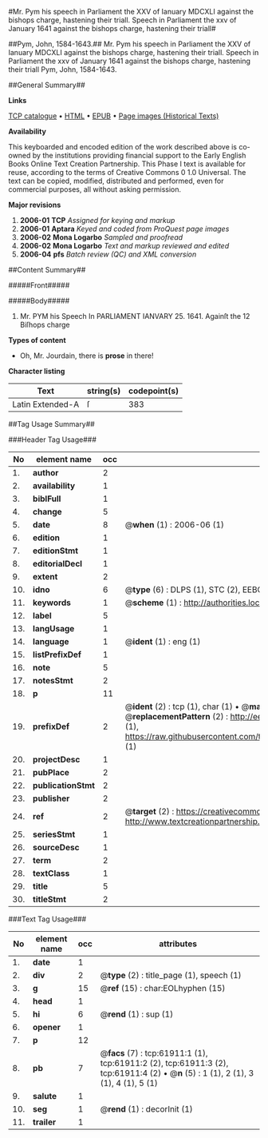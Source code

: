 #Mr. Pym his speech in Parliament the XXV of Ianuary MDCXLI against the bishops charge, hastening their triall. Speech in Parliament the xxv of January 1641 against the bishops charge, hastening their triall#

##Pym, John, 1584-1643.##
Mr. Pym his speech in Parliament the XXV of Ianuary MDCXLI against the bishops charge, hastening their triall.
Speech in Parliament the xxv of January 1641 against the bishops charge, hastening their triall
Pym, John, 1584-1643.

##General Summary##

**Links**

[TCP catalogue](http://www.ota.ox.ac.uk/tcp/)  • 
[HTML](http://tei.it.ox.ac.uk/tcp/Texts-HTML/free/A56/A56346.html)  • 
[EPUB](http://tei.it.ox.ac.uk/tcp/Texts-EPUB/free/A56/A56346.epub) • 
[Page images (Historical Texts)](https://data.historicaltexts.jisc.ac.uk/view?pubId=eebo-12427108e&pageId=eebo-12427108e-61911-1)

**Availability**

This keyboarded and encoded edition of the
	       work described above is co-owned by the institutions
	       providing financial support to the Early English Books
	       Online Text Creation Partnership. This Phase I text is
	       available for reuse, according to the terms of Creative
	       Commons 0 1.0 Universal. The text can be copied,
	       modified, distributed and performed, even for
	       commercial purposes, all without asking permission.

**Major revisions**

1. __2006-01__ __TCP__ *Assigned for keying and markup*
1. __2006-01__ __Aptara__ *Keyed and coded from ProQuest page images*
1. __2006-02__ __Mona Logarbo__ *Sampled and proofread*
1. __2006-02__ __Mona Logarbo__ *Text and markup reviewed and edited*
1. __2006-04__ __pfs__ *Batch review (QC) and XML conversion*

##Content Summary##

#####Front#####

#####Body#####

1. Mr. PYM his Speech
In PARLIAMENT
IANVARY 25. 1641.
Againſt the 12 Biſhops charge

**Types of content**

  * Oh, Mr. Jourdain, there is **prose** in there!

**Character listing**


|Text|string(s)|codepoint(s)|
|---|---|---|
|Latin Extended-A|ſ|383|

##Tag Usage Summary##

###Header Tag Usage###

|No|element name|occ|attributes|
|---|---|---|---|
|1.|__author__|2||
|2.|__availability__|1||
|3.|__biblFull__|1||
|4.|__change__|5||
|5.|__date__|8| @__when__ (1) : 2006-06 (1)|
|6.|__edition__|1||
|7.|__editionStmt__|1||
|8.|__editorialDecl__|1||
|9.|__extent__|2||
|10.|__idno__|6| @__type__ (6) : DLPS (1), STC (2), EEBO-CITATION (1), OCLC (1), VID (1)|
|11.|__keywords__|1| @__scheme__ (1) : http://authorities.loc.gov/ (1)|
|12.|__label__|5||
|13.|__langUsage__|1||
|14.|__language__|1| @__ident__ (1) : eng (1)|
|15.|__listPrefixDef__|1||
|16.|__note__|5||
|17.|__notesStmt__|2||
|18.|__p__|11||
|19.|__prefixDef__|2| @__ident__ (2) : tcp (1), char (1)  •  @__matchPattern__ (2) : ([0-9\-]+):([0-9IVX]+) (1), (.+) (1)  •  @__replacementPattern__ (2) : http://eebo.chadwyck.com/downloadtiff?vid=$1&page=$2 (1), https://raw.githubusercontent.com/textcreationpartnership/Texts/master/tcpchars.xml#$1 (1)|
|20.|__projectDesc__|1||
|21.|__pubPlace__|2||
|22.|__publicationStmt__|2||
|23.|__publisher__|2||
|24.|__ref__|2| @__target__ (2) : https://creativecommons.org/publicdomain/zero/1.0/ (1), http://www.textcreationpartnership.org/docs/. (1)|
|25.|__seriesStmt__|1||
|26.|__sourceDesc__|1||
|27.|__term__|2||
|28.|__textClass__|1||
|29.|__title__|5||
|30.|__titleStmt__|2||


###Text Tag Usage###

|No|element name|occ|attributes|
|---|---|---|---|
|1.|__date__|1||
|2.|__div__|2| @__type__ (2) : title_page (1), speech (1)|
|3.|__g__|15| @__ref__ (15) : char:EOLhyphen (15)|
|4.|__head__|1||
|5.|__hi__|6| @__rend__ (1) : sup (1)|
|6.|__opener__|1||
|7.|__p__|12||
|8.|__pb__|7| @__facs__ (7) : tcp:61911:1 (1), tcp:61911:2 (2), tcp:61911:3 (2), tcp:61911:4 (2)  •  @__n__ (5) : 1 (1), 2 (1), 3 (1), 4 (1), 5 (1)|
|9.|__salute__|1||
|10.|__seg__|1| @__rend__ (1) : decorInit (1)|
|11.|__trailer__|1||

